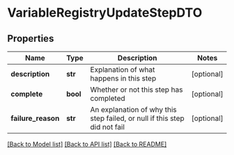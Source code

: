 # VariableRegistryUpdateStepDTO

## Properties
Name | Type | Description | Notes
------------ | ------------- | ------------- | -------------
**description** | **str** | Explanation of what happens in this step | [optional] 
**complete** | **bool** | Whether or not this step has completed | [optional] 
**failure_reason** | **str** | An explanation of why this step failed, or null if this step did not fail | [optional] 

[[Back to Model list]](../nifiDocs.md#documentation-for-models) [[Back to API list]](../nifiDocs.md#documentation-for-api-endpoints) [[Back to README]](../nifiDocs.md)


